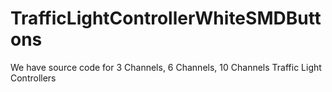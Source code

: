 # TrafficLightControllerWhiteSMDButtons
We have source code for 3 Channels, 6 Channels, 10 Channels Traffic Light Controllers
